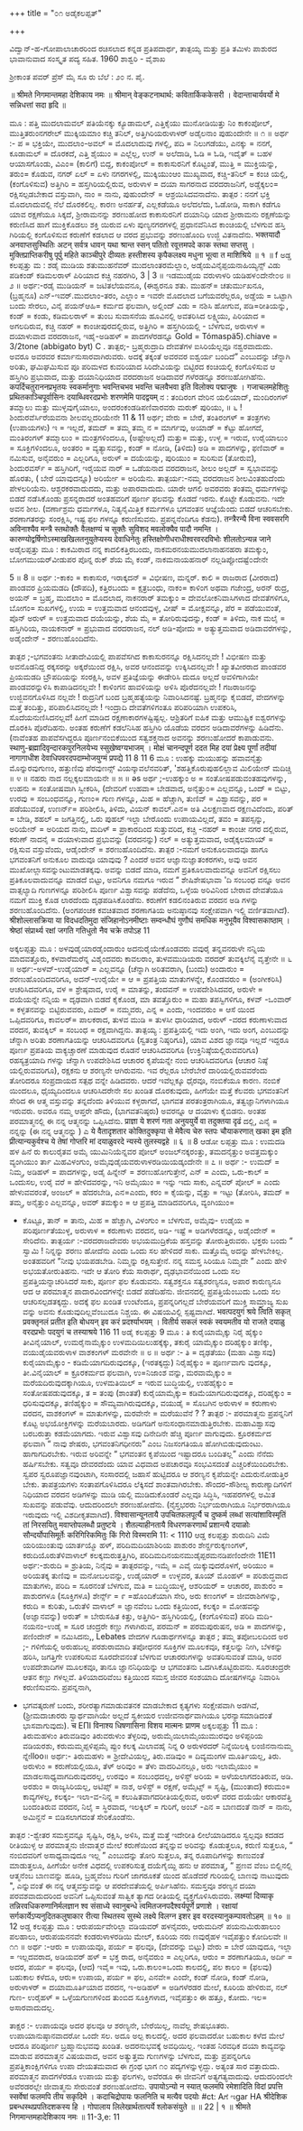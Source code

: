 +++
title = "೦೧ ಅಡೈಕಲಪ್ಪತ್"

+++

ವಿದ್ವಾನ್-ಹ-ಗೋಪಾಲಾಚಾರರಿಂದ ರಚಿಸಲಾದ 
ಕನ್ನಡ ಪ್ರತಿಪದಾರ್ಥ, ತಾತ್ಪಯ್ಯ ಮತ್ತು ಪ್ರತಿ ತಮಿಳು ಪಾಶುರದ ಭಾವಾನುವಾದ ಸಂಸ್ಕೃತ ಪದ್ಯ ಸಹಿತ. 
1960 
ಶಾಶ್ವರಿ - ವೈಶಾಖ 

ಶ್ರೀಕಾಂತ ಪವರ್ ಪ್ರೆಸ್ ಮೈ ಸೂ ರು 
ಬೆಲೆ : ೨೦ ನ. ಪೈ. 


॥ श्रीमते निगमान्तमहा देशिकाय नमः ॥ श्रीमान् वेङ्कटनाथार्थ: कवितार्किककेसरी । वेदान्ताचार्यवर्यो मे सन्निधत्तां सदा हृदि ॥ 

ಮೂ : ಪತ್ತಿ ಮುದಲಾಮವಲ್ ಪತಿಯೆನಕ್ಕು ಕ್ಯೂಡಾಮಲ್, 
ಎತ್ತಿಕೈಯು ಮುನೋಡಿಯಿತ್ತು ನಿಂ ಕಾಕಂಪೋಲ್, ಮುತ್ತಿತರುಂನಗರೇಲ್ ಮುಕ್ಕಿಯಮಾಂ ಕಚ್ಚಿ ತನಿಲ್, ಅತ್ತಿಗಿರಿಯರುಳಾಳರ್ ಅಡೈಲನಾಂ ಪುಹುಂದೇನೇ ॥ ೧ ॥ ಅರ್ಥ :- ಪ = ಭಕ್ತಿಯೇ, ಮುದಲಾಂ-ಅವಲ್ = ಮೊದಲಾದುವು ಗಳಲ್ಲಿ, ಪದಿ = ನಿಲುಗಡೆಯು, ಎನಕ್ಕು = ನನಗೆ, ಕೂಡಾಮಲ್ = ದೊರಕದೆ, ಎತ್ತಿ ಶೈಯುಂ = ಎಲ್ಲೆಲ್ಲ, ಉನ್ = ಅಲೆದಾಡಿ, ಓಡಿ = ಓಡಿ, ಇದೈತ್ = ಬಹಳ ಆಯಾಸಗೊಂಡು, ವಿಎಂ= (ಕಾಲಿಗೆ) ಬಿದ್ದ, ಕಾಕಂಪೋಲ್ = ಕಾಕಾಸುರನಿಗೆ ಕೊಟ್ಟಂತೆ, ಮುತ್ತಿ = ಮುಕ್ತಿಯನ್ನು, ತರುಂ= ಕೊಡುವ, ನಗರ್ ಏಲ್ = ಏಳು ನಗರಗಳಲ್ಲಿ, ಮುಕ್ಕಿಯುಂಆಂ ಮುಖ್ಯವಾದ, ಕಚ್ಚಿ-ತನಿಲ್ = ಕಂಚಿ ಯಲ್ಲಿ, (ಕಂಗೊಳಿಸುವ) ಅತ್ತಿಗಿರಿ = ಹಸ್ತಗಿರಿಯಲ್ಲಿರುವ, ಅರುಳಾಳ‌ = ದಯಾ ಸಾಗರನಾದ ವರದರಾಜನಿಗೆ, ಅಡ್ಡೆಕ್ಕಲಂ= ರಕ್ಷಿಸಲ್ಪಡಬೇಕಾದ ವಸ್ತುವಾಗಿ, ನಾಂ = ನಾನು, ಪುಹುಂದೇನ್ = ಆಶ್ರಯಿಸಿದವನಾದೆನು. 
ತಾತ್ಪರ : ನನಗೆ ಭಕ್ತಿ ಮೊದಲಾದುವಲ್ಲಿ ನೆಲೆ ದೊರಕಲಿಲ್ಲ. ಕಾರಣ ಅನರ್ಹತೆ, ಎಲ್ಲಕಡೆಯೂ ಅಲೆದಲೆದು, ಓಡೋಡಿ, ಸಾಕಾಗಿ ಕಡೆಗೂ ಯಾವ ರಕ್ಷಣೆಯೂ ಸಿಕ್ಕದೆ, ಶ್ರೀರಾಮನನ್ನು ಶರಣುಹೋದ ಕಾಕಾಸುರನಿಗೆ ದಯಾನಿಧಿ ಯಾದ ಶ್ರೀರಾಮನು ರಕ್ಷಣೆಯನ್ನು ಕರುಣಿಸಿದ ಹಾಗೆ ಮುಕ್ತಿಕೊಡಲು ಶಕ್ತಿ ಯಿರುವ ಏಳು ಪುಣ್ಯನಗರಗಳಲ್ಲಿ ಪ್ರಧಾನವೆನಿಸಿದ ಕಾಂಚಿಯಲ್ಲಿ ಬೆಳಗುವ ಹಸ್ತಿ ಗಿರಿಯಲ್ಲಿ ಕಂಗೊಳಿಸುವ ಕರುಣೆಗೆ ಕಡಲಾದ ಆ ವರದ ಪ್ರಭುವನ್ನು ಶರಣುಹೊಂದಿ ಉಜ್ಜಿ ವಿತನಾದೆನು. 
भक्तयादौ अनवाप्तसुस्थितिः अटन् सर्वत्र धावन् यथा श्रान्त स्सन् पतितो रवूत्तमपदे काक स्तथा सप्तसु । मुक्तिप्राप्तिकरीषु पूर्पु महिते काञ्चीपुरे दीव्यतः 
हस्तीशस्य कृपैकलक्ष्य मधुना भूत्वा त माशिश्रिये ॥ १ ॥ 
f 
ಅಡ್ಡ ಕಲಪ್ಪತ್ತು 
ಮ : ಶಡೈ ಮುಡಿಯ ಶತುಮುಹನೆವರ್ ಮುದಲಾಂತರಮೆಲ್ಲಾಂ, ಅಡೈಯವಿನೈಪ್ಪಯನಾಹಿಯ್ಯನ್ಸ್ ವಿಡು ಪಡಿಕಂಡ್ ಕಡಿಮಲರಾಳ್ ಪಿರಿಯಾದ ಕಚ್ಚಿ ನಹರಗಿರಿ, 
3 
| 3 ॥ ಇಡಮುಡೈಯ ವರುಳಾಳರಿ ಯಡಿಹಳ೦ದೇನೇ೦೮ ॥ ೨ ॥ 
ಅರ್ಥ:-ರಡೈ ಮುಡಿಯನ್ = ಜಟಿತಲೆಯವನೂ, (ಈಶ್ವರನೂ ಶತು. ಮುಹನ್= ಚತುರ್ಮುಖನೂ, (ಬ್ರಹ್ಮನೂ) ಎನ್-ಇವರ್.ಮುದಲಾಂ-ತರಂ, ಎಲ್ಲಾಂ = ಇವರೇ ಮೊದಲಾದ ಬಗೆಯವರೆಲ್ಲರೂ, ಅಡ್ಡೆಯ = ಒಟ್ಟಾಗಿ ಬಂದು ಸೇರಲು, ವಿನೈ ಪಯನ್ಆಹಿ= ಕರ್ಮದ ಫಲವಾಗಿ, ಅಲ್ಲಿಂದ್ ವಿಡು = ನಶಿಸಿ ಹೋಗುವ, ಪಡಿ=ರೀತಿಯನ್ನು, ಕಂಡ್ = ಕಂಡು, ಕಡಿಮಲರಾಳ್ = ತುಂಬ ಸುವಾಸನೆಯ ಹೂವಿನಲ್ಲಿ ಅವತರಿಸಿದ ಲಕ್ಷ್ಮಿಯು, ಪಿರಿಯಾದ = ಅಗಲದಿರುವ, ಕಚ್ಚಿ ನಹರ್ = ಕಾಂಚೀಪುರದಲ್ಲಿರುವ, ಅತ್ತಿಗಿರಿ = ಹಸ್ತಗಿರಿಯಲ್ಲಿ - ಬೆಳಗುವ, ಅರುಳಾಳ = ದಯಾಳುವಾದ ವರದರಾಜನ, ಇಹೈ-ಅಡಿಹಳ್ = ಪಾದಗಳೆರಡನ್ನೂ Gold = Tómaspä5).chiave = 3/2tone (abbigato byt) 
C 
. ತಾತ್ಪರ;- ಬ್ರಹ್ಮರುದ್ರಾದಿ ದೇವತೆಗಳ ಐಸಿರಿಯೆಲ್ಲವೂ ನಶ್ವರವಾದುದು. ಅವರೂ ಅವರವರ ಕರ್ಮಾನುಸಾರವಾಗಿರುವರು. ಅದಕ್ಕೆ ತಕ್ಕಂತೆ ಅವರವರ ಐಶ್ವರ್ಯ ಬಂದಿದೆ” ಎಂಬುದನ್ನು ಚೆನ್ನಾಗಿ ಅರಿತು, ಘಮಿಘಮಿಸುವ ಪೂ ಪರಿಮಳದ ಕುವರಿಯಾದ ಸಿರಿದೇವಿಯನ್ನು ಬಿಟ್ಟಿರದ ಕಂಚಿಯಲ್ಲಿ ಕಂಗೊಳಿಸುವ ಆ ಹಸ್ತಿಗಿರಿ ಪ್ರಭುವಾದ, ಮತ್ತು ದಯಾನಿಧಿಯಾದ ವರದರಾಜನ ಅಡಿದಾವರೆ ಗಳೆರಡನ್ನೂ ಶರಣುಹೋಗಿಹೆನು. 
कपर्दिचतुराननप्रभृतयः स्वकर्मानुगाः 
भवन्तिचभव 
भवन्ति चलवैभवा इति विलोक्य पद्माजुषः । 
गजाचलमहेशितुः प्रथितकाञ्चिपूर्वासिनः 
दयाब्धिवरदप्रभोः शरणमेमि पादद्वयम् 
ನ : ತಂದಿರಂಗ ವೇರಿನ‌ ಯಲಿಯಾದ್, 
ಮಂದಿರಂಗಳ್ ತಮ್ಮಾಲು ಮತ್ತು ಮುಳ್ಳವುಗೈಯಾಲು, ಅಂದರಂಕಂಡಡಿಪಣಿವಾರವರು ಮರುಕ್ ಪುರಿಯು, 
॥ ೬ ! ಶಿಂದುರವೆರ್ಸಿರೆಯವನಾ‌ ಶೀಲವಲ್ಲದರಿಯೇನೇ 
11 & 11 
ಅರ್ಥ; ವೇರು = ಬೇರೆ, ತಂತಿರಂಗಳ್ = ತಂತ್ರಗಳು (ಉಪಾಯಗಳು) ಇ = ಇಲ್ಲದೆ, ತಮದ್ = ತಮ್ಮ ತಮ್ಮ ನ = ಮಾರ್ಗವು, ಅಯಾಡ್ = ಕೆಟ್ಟು ಹೋಗದೆ, ಮಂತಿರಂಗಳ್ ತಮ್ಮಾಲುಂ = ಮಂತ್ರಗಳಿಂದಲೂ, (ಅಷ್ಟೇಅಲ್ಲದೆ) ಮತ್ತು= ಮತ್ತು, ಉಳ್ಳ = ಇರುವ, ಉರೈಯಾಲುಂ = ಸೂಕ್ತಿಗಳಿಂದಲೂ, ಅಂತರಂ = ವ್ಯತ್ಯಾಸವನ್ನು, ಕಂಡ್ = ನೋಡಿ, (ತಿಳಿದು) ಅಡಿ = ಪಾದಗಳನ್ನು, ಫಣಿವಾರ್ = ನಮಿಸುವ, ಅನೈವರುಂ = ಎಲ್ಲರಿಗೂ, ಅರುಳ್ = ದಯೆಯನ್ನು, ಪುರಿಯುಂ = ಸುರಿಸುವ (ತೋರುವ), ಶಿಂದುರವರ್ಸ್ = ಹಸ್ತಿಗಿರಿಗೆ, ಇರೈಯವ ನಾರ್ = ಒಡೆಯನಾದ ವರದರಾಜನ, ಶೀಲಂ ಅಲ್ಲದ್ = ಸ್ವಭಾವವನ್ನು ಹೊರತು, ( ಬೇರೆ ಯಾವುದನ್ನೂ) ಅರಿರ್ಯೇ = ಅರಿಯೆನು. 
ತಾತ್ಪರ್ಯ:-ನಮ್ಮ ವರದರಾಜನ ಶೀಲವಿಂತಹುದೆಂದು ಪೇಳಲರಿಯೆನು. ಆಶ್ಚರಕರವಾದುದದು, ಮತ್ತು ಅಪಾರವಾದುದು. ಯಾರೇ ಆಗಲಿ ಅವರವರು ತಂತಮ್ಮ ಧರ್ಮಗಳನ್ನು ಬಿಡದೆ ನಡೆಸಿಕೊಂಡು ಪ್ರಸನ್ನರಾದರೆ ಅಂತಹವರಿಗೆ ಪೂರ್ಣ ಫಲವನ್ನು ಕೊಡದೆ ಇರನು. ಕೊಟ್ಟೇ ಕೊಡುವನು. ಇದೇ ಅವನ ಶೀಲ. (ವರ್ಣಾಶ್ರಮ ಧರ್ಮಗಳೂ, ನಿತ್ಯನೈಮಿತ್ತಿಕ ಕರ್ಮಗಳೂ ಭಗವಂತನ ಆಜ್ಞೆಯೆಂದು ಬಿಡದೆ ಆಚರಿಸಬೇಕು. ಶರಣಾಗತರನ್ನು ಸಂರಕ್ಷಿಸಿ, ಇಷ್ಟ ಫಲ ಗಳನ್ನೂ ಕರುಣಿಸುವನು. ಪ್ರಪನ್ನನೆಂದಿಗೂ ಕೆಡನು). 
तन्त्रैरन्यै विना स्ववसरगि अविनाश्यैव मन्त्रै स्तथोक्तैः वैलक्षण्यं च सूक्तैः सुविशद मवलोक्यैव पादौ नमन्ति । कारुण्योद्वर्षिणोऽस्माखखिलतनुयुतेप्यस्य देवाधिनेतुः हस्तिक्षोणीधराधीश्वरवरदविभोः शीलतोऽन्यन्न जाने 
ಅಡೈಲಪ್ಪತ್ತು 
ಮೂ : ಕಾಕಮಿರಾದ ನನ್ನ‌ ಕಾದಲಿಕತ್ತಿರಬಂದು, 
ನಾಕಮರನಯಮುದಲಾನಾಹನಹರಾ‌ ತಮಕ್ಕುಂ, ಬೋಗಮುಯರ್‌ವೀಡುಪರ ಪೊನ್ನ ರುಕ್ ಶೆಯ ಮೈ ಕಂಡ್, ನಾಕಮನಾಯಹನಾರ್ ನಲ್ಲಡಿಪ್ಪೋದಷ್ಟೆ೦ದೇನೇ 

5 
॥ 8 ॥ 
ಅರ್ಥ :-ಕಾಕಂ = ಕಾಕಾಸುರ, ಇರಾಕ್ಕದನ್ = ವಿಭೀಷಣ, ಮನ್ನರ್. ಕಾಲಿ = ರಾಜರಾದ (ವೀರರಾದ) ಪಾಂಡವರ ಪ್ರಿಯಮಡದಿ (ದೌಪದಿ), ಕತ್ತಿರಬಂದು = ಕ್ಷತ್ರಬಂಧು, ನಾಕಂ= ಕಾಳಿಂಗ ಅಥವಾ ಗಜೇಂದ್ರ, ಅರನ್ ರುದ್ರ, ಅಯನ್ = ಬ್ರಹ್ಮ, ಮುದಲಾಂ = ಮೊದಲಾದ, ನಾಕನರಾರ್ ತಮಕ್ಕುಂ = ದೇವಲೋಕನಿವಾಸಿಗಳಾದ ದೇವತೆಗಳಿಗೂ, ಬೋಗಂ= ಸುಖಗಳಲ್ಲಿ, ಉಯ‌ = ಉತ್ತಮವಾದ ಆನಂದವುಳ್ಳ, ವೀಷ್ = ಮೋಕ್ಷವನ್ನೂ, ಪೆರ = ಪಡೆಯುವಂತೆ, ಪೊನ್ ಅರುಳ್ = ಉತ್ತಮವಾದ ದಯೆಯನ್ನು, ಶೆಯ ಮೈ = ತೋರಿರುವುದನ್ನು, ಕಂಡ್ = ತಿಳಿದು, ನಾಕ ಮಲೈ = ಹಸ್ತಿಗಿರಿಯ, ನಾಯಕನಾರ್ = ಪ್ರಭುವಾದ ವರದರಾಜನ, ನಲ್ ಅಡಿ-ಪೋದು = ಅತ್ಯುತ್ತಮವಾದ ಅಡಿದಾವರೆಗಳನ್ನು, ಅಡೈಂದೇನ್ - ಶರಣುಹೊಂದಿದೆನು. 

ತಾತ್ಪರ ;-ಭಗವಂತನು ಸೀತಾದೇವಿಯಲ್ಲಿ ಪಾಪವೆಸಗಿದ ಕಾಕಾಸುರನನ್ನೂ ರಕ್ಷಿಸಿದನಲ್ಲವೇ ! ವಿಭೀಷಣ ಮತ್ತು ಅವನೊಡನಿದ್ದ ರಕ್ಕಸರನ್ನು ಅಕ್ಕರೆಯಿಂದ ರಕ್ಷಿಸಿ, ಅವರ ಆನಂದವನ್ನು ಉಕ್ಕಿಸಿದನಲ್ಲವೇ ! ಖ್ಯಾತವೀರರಾದ ಪಾಂಡವರ ಪ್ರಿಯಮಡದಿ ಬ್ರೌಪದಿಯನ್ನು ಸಂರಕ್ಷಿಸಿ, ಅವಳ ಪ್ರತಿಜ್ಞೆಯನ್ನು ಈಡೇರಿಸಿ ದುದೂ ಅಲ್ಲದೆ ಅವಳಿಗಾಗಿಯೇ ಪಾಂಡವರನ್ನುಳಿಸಿ ಕಾಪಾಡಿದನಲ್ಲವೇ ! ಕಾಳಿಂಗನ ಹಾವಳಿಯನ್ನು ಅಳಿಸಿ ಪೊರೆದನಲ್ಲವೇ ! ಗಜರಾಜನನ್ನು ಉಜ್ಜಿವನಗೊಳಿಸಿದ ನಲ್ಲವೇ ! ರುದ್ರನಿಗೆ ಬಂದ ಬ್ರಹ್ಮಹತ್ಯೆಯನ್ನು ನಿವಾರಿಸಿದನಷ್ಟೆ. ಬ್ರಹ್ಮನನ್ನು ಕೈಬಿಡದೆ, ವೇದಗಳನ್ನು ಮತ್ತೆ ತಂದಿತ್ತು, ಪರಿಪಾಲಿಸಿದನಲ್ಲವೇ ! ಇಂದ್ರಾದಿ ದೇವತೆಗಳಿಗಂತೂ ಪರಿಪರಿಯಾಗಿ ಉಪಕರಿಸಿ, ಸೊದೆಯನುಣಿಸಿದನಲ್ಲವೆ! ಹೀಗೆ ಮಾಡಿದ ರಕ್ಷಣಾಕಾರಗಳಷ್ಟಿಷ್ಟಲ್ಲ. ಆಶ್ರಿತರಿಗೆ ಐಹಿಕ ಮತ್ತು ಆಮುಷ್ಟಿಕ ಐಶ್ವರಗಳನ್ನು ದೊರಕಿಸಿ ಪೊರೆದಿಹನು. ಅಂತಹ ಕರುಣೆಗೆ ಕಡಲೆನಿಸಿಹ ಹಸ್ತಿಗಿರಿ ಯೊಡೆಯ ವರದನ ಅಡಿದಾವರೆಗಳನ್ನು ಹಿಡಿದೆನು. (ನಾವೆಂತಹ ಪಾಪವೆಸಗಿದ್ದರೂ ಪೂರ್ಣನಂಬಿಕೆಯಿಂದ ಸತ್ವಶಕ್ತನಾದ ಅವನನ್ನು ಶರಣುಹೋದರೆ ಕಾಪಾಡುವನು. 
स्थाणु-ब्रह्मादिवृन्दारकपुरनिलयेभ्य स्सुखेष्वग्यभाजम् । मोक्षं चानन्दपूर्ण ददत मिह दयां प्रेक्ष्य पूर्णां तदीयां नागागाधीश देवाधिपवरदपदाम्भोजयुग्मं प्रपद्ये 
11 8 11 
6 
ಮೂ : ಉಹಕ್ಕು ಮಯುಹನ್ನು ಹವಾವನೈತ್ತು ಮೊನ್ನುರವುಗುಣಂ, 
ಹತ್ತುಣಿವು ಪೆರವುಣನ್ಸ್ ವಿಯನ್ಕಾವಲೆನವರಿತ್, 'ಶಹತ್ತಿಕೊರುಪುಹಲಿಲ್ಲಾವ ಮಿಲಿಯೇನ್ ಮದಿಚ್ಚಿ ॥ ೪ ॥ ನಹರು ನಾದ ನಲ್ಲಕ್ಕಲಮಾಯ‌ನೇ ॥ ೫ ॥ 
ǝs 
ಅರ್ಥ ;-ಉಹಕ್ಕುಂ ಅ = ಸಂತೋಷಪಡುವಂತಹವುಗಳನ್ನು, ಉಹನು = ಸಂತೋಷವಾಗಿ ಸ್ವೀಕರಿಸಿ, (ದೇವರಿಗೆ ಉಹವಾ= ಬೇಡವಾದ, ಅನೈತ್ತು೦= ಎಲ್ಲವನ್ನೂ, ಒಂದ್ = ಬಿಟ್ಟು, ಉರವು = ಸಂಬಂಧವನ್ನೂ, ಗುಣಂ= ಗುಣ ಗಳನ್ನೂ, ಮಿಹ = ಹೆಚ್ಚಾಗಿ, ತುಣಿವ್ = ವಿಶ್ವಾಸವನ್ನು, ಪರ = ಪಡೆಯುವಂತೆ, ಉಣರ್ನ್= ಪರಿಶೀಲಿಸಿ, ತಿಳಿದು, ವಿಯನ್ ಕಾವಲ್.ಎನ= ಅತಿ ವಿಲಕ್ಷಣವಾದ ರಕ್ಷಣವಿದೆಂದು, ಪರಿತ್ = ಬೇಡಿ, ಶಹಲ್ = ಜಗತ್ತಿನಲ್ಲಿ, ಒರು ಪುಹಲ್ ಇಲ್ಲಾ 
ಬೇರೊಂದು ಉಪಾಯವಿಲ್ಲದೆ, ತವಂ = ತಪಸ್ಸನ್ನು, ಅರಿಯೇನ್ = ಅರಿಯದ ನಾನು, ಮದಿಳ್ = ಪ್ರಾಕಾರದಿಂದ ಸುತ್ತುವರಿದ, ಕಚ್ಚಿ -ನಹರ್ = ಕಾಂಚೀ ನಗರ ದಲ್ಲಿರುವ, ಕರುಣ್ ನಾದನೈ = ದಯಾಳುವಾದ ಪ್ರಭುವನ್ನು (ವರದನನ್ನು) ನಲ್ = ಅತ್ಯುತ್ತಮವಾದ, ಅಡೈಕ್ಕಲಮಾಯ್ = ರಕ್ಷಿಸುವ ವಸ್ತುವೆಂದು, ಆಡೈಂದೇನ್ = ಶರಣುಹೊಂದಿದೆನು. 
ತಾತ್ಪರ :-ನಮಗೆ ಅನುಕೂಲವಾದವೂ ಹಾಗೂ ಭಗವಂತನಿಗೆ ಅನುಕೂಲ ವಾದುವೂ ಯಾವುವು ? ಎಂದರೆ ಅವನ ಆಜ್ಞಾನುಜ್ಞಾತಂಕರಗಳು, ಅವು ಅವನ ಮುಖೋಲ್ಲಾಸವನ್ನುಂಟುಮಾಡತಕ್ಕವು. ಅವನ್ನು ಬಿಡದೆ ಮಾಡಿ, ನಮಗೆ ಪ್ರತಿಕೂಲವಾದುವನ್ನೂ ಅವನಿಗೆ ರಕ್ಷಿಸಲು ಪ್ರತಿಕೂಲವಾದುವನ್ನೂ ಮಾಡದೆ ಬಿಟ್ಟು, ಅವನಿಗೂ ನಮಗೂ ಇರುವ “ ಶೇಷಿಶೇಷಭಾವಾ 'ದಿ ಸಂಬಂಧ ವನ್ನೂ ಅವನ ವಾತ್ಸಲ್ಯಾದಿ ಗುಣಗಳನ್ನೂ ಪರಿಶೀಲಿಸಿ ಪೂರ್ಣ ವಿಶ್ವಾಸವನ್ನು ಪಡೆದೆನು, ಒಳ್ಳೆಯ ಅರಿವಿನಿಂದ ಬೇರಾವ ದೇವತೆಯೂ ನಮಗೆ ಮುಕ್ತಿ ಕೊಡ ಲಾರದೆಂದು ದೃಢಪಡಿಸಿಕೊಂಡೆನು. ಕರುಣೆಗೆ ಕಡಲಿನಂತಿರುವ ವರದನ ಅಡಿ ಗಳನ್ನು ಶರಣುಹೊಂದಿದೆನು. (ಅಂಗಪಂಚಕ ಕವಚಿತವಾದ ಶರಣಾಗತಿಯ ಅನುಷ್ಠಾನವು ಸಂಕ್ಷೇಪವಾಗಿ ಇಲ್ಲಿ ವರ್ಣಿತವಾಗಿದೆ). 
श्रीशोल्लासक्रिया या विदधदतिमुदा संजिहानोऽनमीष्टाः सम्वन्धौघं गुणौघं समधिक मनुभूयैव विश्वासकाष्ठाम् । श्रेष्ठां संप्रार्थ्य रक्षां जगति गतिधुतो नैव चक्रे तपोऽह 
11 

ಅಕ್ಕಲಪ್ಪತ್ತು 
ಮೂ : ಅಳವುಡೈಯಾರಡೈಂದಾರುಂ ಅದನುರೈಯೇಕೊಂಡವರು 
ವವುರೈ ತನ್ನವನರುಳೇ ನನ್ನಿಯ ಮಾದವತ್ತೊರು, ಕಳವಾರೆಮರೆನ್ನ ವಿಶೈಂದವರು ಕಾವಲರಾಂ, ತುಳವಮುಡಿಯರು ವರದರ್ ತುವಕ್ಕಿಲೆನೈ ವೃತ್ತೇನೇ ॥ ೬ ॥ ಅರ್ಥ:-ಅಳವ್-ಉಡೈಯಾರ್ = ಎಲ್ಲವನ್ನೂ (ಚೆನ್ನಾಗಿ ಅರಿತವರಾಗಿ, (ಬಂದು) ಅಂದಾರುಂ = ಶರಣುಹೊಂದಿದವರಿಗೂ, ಅದನ್-ಉರೈಯೇ = ಆ 
= ಪ್ರಪತ್ತಿಯ ಮಾತುಗಳನ್ನೇ, ಕೊಂಡವರುಂ = (ಅಂಗೀಕರಿಸಿ) ಆಚರಿಸಿದವರಿಗೂ, ವಳ = ಶ್ರೇಷ್ಠವಾದ, ಉರೈ = ಮಾತನ್ನು, ತಂದವನ್ = ಉಪದೇಶಿಸಿದವರ, ಅರುಳೇ = ದಯೆಯನ್ನೇ ನನ್ನಿಯ = ದೃಢವಾಗಿ ಬಿಡದೆ ಕೈಕೊಂಡ, ಮಾ ತವತ್ತೊರುಂ = ಮಹಾ ತಪಸ್ವಿಗಳಿಗೂ, ಕಳವ್ -ಒಂವಾರ್ = ಕಳ್ಳತನವನ್ನು ಬಿಟ್ಟಿರುವವರು, ಎಮರ್ = ನಮ್ಮವರು, ಎನ್ನ = ಎಂದು, ಇಂದವರುಂ = ಆಸೆ ಯಿಂದ ಒಪ್ಪಿದವರಿಗೂ, ಕಾವಲರ್= ಪಾಲಕರಾದ, ತುಳವ ಮುಡಿ = ತುಳಸೀ ಧಾರಿಯಾದ, ಅರುಳ್ -ವರದ‌ ಕರುಣಾಳುವಾದ ವರದನ, ತುವಕ್ಕಿಲ್ = ಸಂಬಂಧ = ರಕ್ಷವಾಗಿದ್ದನು. ತಾತ್ಪಯ್ಯ : ಪ್ರಪತ್ತಿಯಲ್ಲಿ ಇದು ಅಂಗಿ, ಇದು ಅಂಗ, ಎಂಬುದನ್ನು ಚೆನ್ನಾಗಿ ಅರಿತು ಶರಣಾಗತಿಯನ್ನು ಆಚರಿಸಿದವರಿಗೂ (ಸ್ವತಂತ್ರ ನಿಷ್ಠರಿಗೂ), ಯಾವ ವಿಶದ ಜ್ಞಾನವೂ ಇಲ್ಲದೆ ಇದ್ದರೂ ಪೂರ್ಣ ಪ್ರಪತಿಯ ವಾಕ್ಯಚ್ಚಾರಣೆ ಮಾಡುವುದ ರೊಡನೆ ಆಚರಿಸಿದವರಿಗೂ (ಉಕ್ತಿನಿಷ್ಠೆಯಲ್ಲಿರುವವರಿಗೂ) ರಹಸ್ಯತ್ರಯಾದಿ ಗಳನ್ನು ಚೆನ್ನಾಗಿ ಉಪದೇಶಿಸಿದ ಆಚಾರರ ಕೃಪೆಯನ್ನೇ ನಂಬಿ ಆಚರಿಸಿದವರಿಗೂ (ಆಚಾರ ನಿಷ್ಠೆ ಯಲ್ಲಿರುವವರಿಗೂ), ರಕ್ಷಕನು ಆ ಶರಣ್ಯನೇ ಆಗಿರುವನು. ಇವ ರೆಲ್ಲರೂ ಬೇರೆಬೇರೆ ದಾರಿಯಲ್ಲಿರುವವರೆಂದು ತೋರಿದರೂ ಸಂಪ್ರದಾಯದ ಸತ್ಪಥ ವನ್ನೇ ಹಿಡಿದವರು. ಆದರೆ ಇವೆಲ್ಲಕ್ಕೂ ಧೈರವೂ, ನಂಬಿಕೆಯೂ ಕಾರಣ. ನಂಬಿಕೆ ಯಿಂದಲೂ, ಧೈಯ್ಯದಿಂದಲೂ ಆಚರಿಸಿದರೇನೇ ಸಲ ಖಂಡಿತ ದೊರಕುವುದು, ಹೀಗೆಯೇ ಮತ್ತೆ ಕೆಲವರು ಭಗವಂತನಿಗೆ ಸೇರಿದ ಈ ಆತ್ಮ ವಸ್ತುವನ್ನು ತನ್ನದೆಂದು ತಿಳಿಯುವ ಕಳ್ಳರಾಗದೆ, ಭಾಗವತ ಪರತಂತ್ರರಾಗಿಯೂ, ತತ್ವಜ್ಞಾನಿಗಳಾಗಿಯೂ ಇರುವರು. ಅವರೂ ನಮ್ಮ ಆಪ್ತರೇ ಹೌದು, (ಭಾಗವತನಿಷ್ಠರು) ಅವರನ್ನೂ ಆ ದಯಾಳು ಕೈಬಿಡನು. ಅಂತಹ ಪರಮಾತ್ಮನಲ್ಲಿ ಈ ನನ್ನ ಆತ್ಮನನ್ನು ಒಪ್ಪಿಸಿದೆನು. 
प्राज्ञा ये शरणं गता अनुययुर्ये वा तदुक्तया दृढं 
ದಲ್ಲಿ, ಎನೈ = ನನ್ನನ್ನು (ಈ ನನ್ನ ಆತ್ಮನನ್ನು ) ಎ 
ये वैतादृशतार कोक्तिदुक्कृपा से 
मेवैत्य चेरु स्तपः 
चौयाकरणात् खका इम इति प्रीत्यान्यकुर्वश्च ये तेषां गोप्तरि मां दयाळुवरदे न्यस्ये तुलस्यद्वहे ॥ ६ ॥ 
8 
ಆಡೋ ಲಪ್ಪತ್ತು 
ಮೂ : ಉಮದಡಿ ಹಳ ಹಿನೆ ರು ಕಾಲುರೈತವ 
ಅಮೈ ಯುಮಿನಿಯೆನ್ನವರ ಪೋಲ್ ಅಂಜಲ್‌ನಕ್ಕರಂತ್ತು, ತಮದನೈತ್ತುಂ ಅವತ್ತಮಕ್ಕುಂ ವ್ಯಂಗಿಯುಂ ರ್ತಾ ಮಿಹವಿಳಂಗುಂ, ಅಮೈವುಡೈಯವರುಳಾಳರಡಿಯಿಯಡ್ಕಂದೇನೇ ॥ ೭ ॥ 
ಅರ್ಥ :- ಉಮದ್ = ನಿಮ್ಮ, ಅಡಿಹಳ್ = ಪಾದಗಳನ್ನು, ಅಡೈ ಹಿನ್ನೇನ್ = ಶರಣುಹೋಗುತ್ತೇನೆ, ಎನ್ = ಎಂದು, ಒರು-ಕಾಲ್ = ಒಂದುಸಲ, ಉರೈ ವರೆ = ಹೇಳಿದವರನ್ನು, ಇನಿ ಅಮೈಯುಂ = ಇನ್ನು ಇದು ಸಾಕು, ಎನ್ನವರ್ ಪೋಲ್ = ಎಂದು ಹೇಳುವವರಂತೆ, ಅಂಜಲ್ = ಹೆದರಬೇಡಿ, ಎನ=ಎಂದು, ಕರಂ = ಕೈಯನ್ನು, ವೈತ್ತು = ಇಟ್ಟು (ತೋರಿಸಿ, ತಮದ್ = ತಮ್ಮ, ಅನೈತ್ತುಂ ಎಲ್ಲವನ್ನೂ, ಅವರ್ ತಮಕ್ಕುಂ = ಆ ಪ್ರಪತ್ತಿ ಮಾಡಿದವರಿಗೂ, ವ್ಯಂಗಿಯುಂ= 
- ಕೊಟ್ಟೂ, ತಾನ್ = ತಾನು, ಮಿಹ = ಹೆಚ್ಚಾಗಿ, ವಿಳಂಗುಂ = ಬೆಳಗುವ, ಅಮೈವು- ಉಡೈಯ = ಪರಿಪೂರ್ಣತೆಯುಳ್ಳ, ಅರುಳಾಳ = ಕರುಣಾಳು ವರದನ, ಅಡಿ- ಇಷ್ಟೆ = ಅಡಿಗಳೆರಡನ್ನೂ, ಅಡೈಂದೇನ್ = ಸೇರಿದೆನು. 
ತಾತ್ಪರ್ಯ :-ವರದರಾಜದೇವರು ಅಭಯಮುದ್ರಿಕೆಯ ಹಸ್ತವನ್ನು ತೋರುತ್ತಿರುವರು. ಭಕ್ತರು ಬಂದು “ ಸ್ವಾಮಿ ! ನಿನ್ನನ್ನು ಶರಣು ಹೋದೆನು ಎಂದು ಒಂದು ಸಲ ಹೇಳಿದರೆ ಸಾಕು. ಮತ್ತೊಮ್ಮೆ ಅದನ್ನು ಹೇಳಬೇಕಿಲ್ಲ. ಅಂತಹವರಿಗೆ “ನೀವು ಭಯಪಡಬೇಡಿ. ನಿಮ್ಮನ್ನು ರಕ್ಷಿಸುತ್ತೇನೆ. ನನ್ನ ಸಮಸ್ತ ಸಿರಿಯೂ ನಿಮ್ಮದೇ ” ಎಂದು ಹೇಳಿ ಅಭಯತೋರುತಿಹನು. ಇದೇ ಆ ತೋರಿ ಕೆಯ ಸಾರಾರ್ಥ, ದೃಢಭಾವನೆಯಿಂದ ಒಂದು ಸಲ ಪ್ರಪತ್ತಿಯನ್ನಾಚರಿಸಿದರೆ ಸಾಕು, ಪೂರ್ಣ ಫಲ ಕೊಡುವನು. ಸತ್ವಶಕ್ತನೂ ಸತ್ವಶರಣ್ಯನೂ, ಅಪಾರ ಕಾರುಣ್ಯನೂ ಆದ ಆ ಪರಮಾತ್ಮನ ಪಾದಾರವಿಂದಗಳನ್ನೇ ಬಿಡದೆ ಪಡೆದಿಹೆನು. ಜೀವನದಲ್ಲಿ ಪ್ರಪತ್ತಿಯೆಂಬುದು ಒಂದು ಸಲ ಆಚರಿಸಲ್ಪಡತಕ್ಕದ್ದು. ಅದಕ್ಕೆ ಫಲ ಖಂಡಿತ ಉಂಟೆಂದೂ, ಪ್ರಪನ್ನರಿಗಲ್ಲದೆ ಬೇರೆಯವರಿಗೆ ಮುಕ್ತಿ ಸಾಮ್ರಾಜ್ಯ ಸುಖ ವನ್ನು ಅವನು ಕೊಡುವುದಿಲ್ಲವೆಂಬುದೂ ನಿಶ್ಚಯ. ಈ ವಿಷಯವಿಲ್ಲಿ ಸ್ಪಷ್ಟವಾಗಿದೆ. 
भवत्पदयुगं श्रये त्विति सकृत् प्रवक्तृनलं 
प्रतीत इति बोधयन् इव करं प्रदर्श्याभयम् । वितीर्य सकलं स्वकं स्वयमतीव यो राजते दयाळु वरदप्रभोः पदयुगं च तस्याश्रये 
116 11 
ಅಡೈ ಕಲಪ್ಪತ್ತು 
9 
ಮೂ : ತಿ ಕುರೈಯಾಮೈಕ್ಕು ನಿರೈ ಹೈಕ್ಕುಂ ತೀವಿನೈಯಾಲ್, ಉಮರೈನಾಮೈಕ್ಕುಂ ಉಳಮದಿಯಿಲುಹಕ್ಕೆಕ್ಕು, ತಕುರೈ ಯಾಮೈಕ್ಕುಂ ದರಿಹೈಕ್ಕುಂ ತಣಿಕ್ಕು, ವಯುಡೈಯವರುಳಾಳ‌ ವಾಶಕಂಗಳ್ ಮರವೇನೇ ॥ ೮ ॥ ಅರ್ಥ :- ತಿ = ದೃಢತೆಯು (ಮಹಾ ವಿಶ್ವಾಸವು) ಕುರೈಯಾಮೈಕ್ಕುಂ - ಕಡಿಮೆಯಾಗದಿರುವುದಕ್ಕೂ, (ಇರತಕ್ಕದ್ದು) ನಿರೈಹೈಕ್ಕುಂ = ಪೂರ್ಣವಾಗು ವುದಕ್ಕೂ, ತೀ.ವಿನೈಯಾಲ್ = ಕ್ರೂರಕರ್ಮದ ಫಲವಾಗಿ, ಉ=ನಿಜಾಂಶ ವನ್ನು, ಮರವಾಮೈಕ್ಕುಂ = ಮರೆಯದಿರುವುದಕ್ಕಾಗಿಯೂ, ಉಳಮತಿಯಿಲ್ = ಇರುವ ಬುದ್ಧಿಯಲ್ಲಿ, ಉಹಹೈಕ್ಕುಂ = ಸಂತೋಷಪಡುವುದಕ್ಕೂ, ತ = ತಂಪು (ಶಾಂತತೆ) ಕುರೈಯಾಮೈಕ್ಕು= ಕಡಿಮೆಯಾಗದಿರುವುದಕ್ಕೂ, ದರಿಹೈಕ್ಕುಂ = ಧರಿಸುವುದಕ್ಕೂ, ತಣಿಹೈಕ್ಕುಂ = ಸೌಮ್ಯವಾಗಿರುವುದಕ್ಕೂ, ವಯುಡೈ = ಸೊಬಗಿನ ಅರುಳಾಳ‌ = ಕರುಣಾಳು ವರದನ, ವಾಶಕಂಗಳ್ = ಮಾತುಗಳನ್ನು, ಮರವೇನೇ = ಮರೆಯುವೆನೆ ? 
? 
ತಾತ್ಪರ :- ಪರಮಾತ್ಮನು ಪ್ರಪನ್ನನಿಗೆ ಕೊಟ್ಟ ಅಭಯೋಕ್ತಿಗಳನ್ನು ಮರೆಯಬಾರದು. ಅಡಿಗಡಿಗೆ ಅನುಸಂಧಾನಮಾಡುತ್ತಿರಬೇಕು. ಮಹಾವಿಶ್ವಾಸವು ಬರಬರುತ್ತಾ ಕಡಮೆಯಾಗದು. ಇರುವ ವಿಶ್ವಾಸವು ದಿನೇದಿನೇ ಹೆಚ್ಚಿ ಪೂರ್ಣ ವಾಗುವುದು. ಕ್ರೂರಕರ್ಮದ ಫಲವಾಗಿ “ ನಾವು ಶೇಷರು, ಭಗವಂತನಿಗಧೀನರು” ಎಂಬ ನಿಜಸಂಗತಿಯೂ ಹೋಗಿಬಿಡುವುದುಂಟು. ಹಾಗಾಗದಿರಬೇಕು. ಇರುವ ಅರಿವನ್ನೇ “ ಭಗವಂತನ ಕೃಪೆಯಿಂದ ಇಷ್ಟಾದರೂ ಬಂದಿತಲ್ಲ” ಎಂದು ನೆನೆದು ಹರ್ಷಿಸಬೇಕು. ಸತ್ವವೂ ದೇವರದೆಂದು ಯಾವ ವಿಧವಾದ ಅಪಚಾರವೂ ಸಂಭವಿಸದಂತೆ ಎಚ್ಚರಿಕೆಯಿಂದಿರಬೇಕು. ಸ್ವಪರ ಸ್ವರೂಪಜ್ಞಾನವುಂಟಾಗಿ, ಸಂಸಾರದಲ್ಲಿ ಜಹಾಸೆ ಹುಟ್ಟಿದರೂ ಆ ಶರಣ್ಯನ ಕೃಪೆಯನ್ನೇ ಎದುರುನೋಡುತ್ತಿರ ಬೇಕು. ತಾಪತ್ರಯಗಳು ಸಂತಾಪಗೊಳಿಸಿದರೂ ಲೆಕ್ಕಿಸದೆ ಶಾಂತವಾಗಿರಬೇಕು. ಸೌಂದರ-ಸೌಶೀಲ್ಯ ಕಾರುಣ್ಯಾದಿಗಳಿಗೆ ನಿಧಿಯಾದ ವರದನ ಅಡಿಗಳನ್ನು ಮುಡಿ ಯಲ್ಲಿ ಮುಡಿದುಕೊಂಡರೆ ಎಲ್ಲವೂ ಸಿದ್ಧಿಸಿ, ಇಹಪರಗಳಲ್ಲಿ ಅಮಿತ ಸುಖವನ್ನು ಪಡುವೆವು. ಆದುದರಿಂದಲೇ ಶರಣುಹೋದೆನು. (ನೈಸ್ತಭರರು ನಿರ್ಭಯರಾಗಿಯೂ ನಿರ್ಭರರಾಗಿಯೂ ಇರುವುದು ಇಲ್ಲಿ ವಿಶದೀಕೃತವಾಗಿದೆ). 
विश्वासान्यूनतायै उपचितफलपूर्त्यै च दुष्कर्म लब्धां सत्यांशाविस्मृतिं तां निरसयितु मवाप्तोपलब्धौ प्रतुष्टये । शैतल्याहीनतायै विधरणकरणार्थं प्रशान्त्यै दयाळोः सौन्दर्योपासिमूर्तेः करिगिरिकमितुः किं गिरो विस्मरामि 
11: < 1110 
ಆಡ್ಡ ಕಲಪ್ಪತ್ತು 
ಶುರುದಿನಿ ವಿಮೆ ಯರಿಯುಂತುವು ಯಾರ್ತಯ್ಮೊ ಹಳ್, 
ಪರಿದಿಮದಿಯಾಶಿರಿಯ‌ ಪಾಶುರಂ ಶೇರ್ನ್ದರುಕ್ಕಣಂಗಳ್, ಕರುದಿಯೊರುತೆಳಿವಾಳಾಲ್ ಕಲಕ್ಕಮರುತ್ತತ್ತಿಗಿರಿ, 
ಪರಿದಿಮದಿನಯನಮುಡೈಪ್ಪರಮನಡಿಪಣಿಂದೇನೇ 
11E11 
ಅರ್ಥ:-ಶುರುದಿ = ಶ್ರುತಿಯ, ನಿನೈವು = ತಾತ್ಪರವನ್ನು, ಇಮೈ = ಎವೈ ಯಿಕ್ಕುವುದರೊಳಗೆ, ಅರಿಯುಂ = ಅರಿಯತಕ್ಕ ತುಣಿವು = ಮನೋಬಲವನ್ನು, ಉಡೈಯಾರ್ = ಉಳ್ಳವರ, ತೂಯ್ ಮೊಂಹಳ್ = ಪರಿಶುದ್ಧವಾದ ಮಾತುಗಳು, ಪರಿದಿ = ಸೂರನಂತೆ ಬೆಳಗುವ, ಮತಿ = ಬುದ್ಧಿಯುಳ್ಳ, ಆಶರಿಯರ್ = ಆಚಾರರ, ಪಾಶುರಂ = ಪಾಶುರಗಳೂ (ಸೂಕ್ತಿಗಳೂ) ಶೇರ್ನ್ಸ್ = 
೯ =ಹೊಂದಿಕೆಯಾಗಿ ಸೇರಿ, 
ಅರು ಕಣಂಗಳ್ = ಜೀವರಾಶಿಗಳನ್ನು, ಕರುದಿ = ಕುರಿತು, ಒರುತೆಳಿ ವಾಳಾಲ್ = ಜ್ಞಾನವೆಂಬ ಒಂದು ಕತ್ತಿಯಿಂದ, ಕಲಕ್ಕಂ = ಮೋಹವನ್ನು (ಅಜ್ಞಾನವನ್ನು) ಅರುತ್ = ಬೇರುಸಹಿತ ಕಿತ್ತು, ಅತ್ತಿಗಿರಿ- ಹಸ್ತಿಗಿರಿಯಲ್ಲಿ, (ಕಂಗೊಳಿಸುವ) ಪರಿದಿ ಮದಿ-ನಯನಂ-ಉಡೈ = ಸೂರ ಚಂದ್ರರೇ ಕಣ್ಣು ಗಳಾಗಿರುವ, ಪರಮನ್ = ಪರಮಪುರುಷನ, ಅಡಿ = ಪಾದಗಳನ್ನು, ಪಣಿಂದೇನ್ = ನಮಿಸಿದನು,, Lebates 
ವೇದಗಳ ಗೂಡಾರ್ಥಗಳನ್ನೂ 
ತಾತ್ಪರ ; ತಮ್ಮ ತಪೋಬಲದಿಂದ ಅರ 
;- ಗಳಿಗೆಯಲ್ಲಿ ಅರುಹಬಲ್ಲ ಪರಶುರಾಮಾದಿ ತಪೋಧನರ ಸೂಕ್ತಿಗಳ ಮೂಲಕವೂ, ಕತ್ತಲನ್ನು ನೀಗಿ, ಬೆಳಕನ್ನು ಹರಿಸಿ, ಜಗತ್ತಿಗೇ ಉಪಕರಿಸುವ ಸೂರದೇವನಂತೆ ಬೆಳಗುವ ಆಚಾರರುಗಳನ್ನು ಅವತರಿಸುವಂತೆ ಮಾಡಿ, ಅವರ ಉಪದೇಶಾದಿಗಳ ಮೂಲಕವೂ, ತಾನೂ ಜ್ಞಾನನಿಧಿಯನ್ನು ಆ ಭಗವಂತನು ಒದಗಿಸಿಕೊಟ್ಟಿರುವನು. ಸೂರಚಂದ್ರರೇ ಆತನ ಕಣ್ಣು ಗಳಲ್ಲವೆ. ತಿಳಿಯಾದರಿವೆಂಬ ಕತ್ತಿಯಿಂದ ಸಮಸ್ತ ಜೀವರ ಸಂಶಯಾದಿ ದೋಷಗಳನ್ನೂ ನಿವಾರಿಸಿ ಕರುಣಿಸುವನು. ಪ್ರಪನ್ನನಾಗಿ, 
* ಭಗವತ್ಕರುಣೆ ಬಂದು, ಶರೀರತ್ಯಾಗಮಾಡುವತನಕ ಮಾಡಬೇಕಾದ ಕೃತ್ಯಗಳು ಸಂಕ್ಷೇಪವಾಗಿ ಅಡಗಿವೆ, (ಶ್ರೀಮದಾಚಾರರು ಸ್ವಾರ್ಥವಾಗಿಯೇ ಅಲ್ಲದೆ ಸ್ವಕೀಯರ ಉಜೀವನಾರ್ಥವಾಗಿಯೂ ಭರನ್ಯಾಸಮಾಡಿದಂತೆ ಭಾಸವಾಗುವುದು). 
च 
ΕΠΙ 
विनाश्य धिषणासिना विशय मात्मनः प्राणम 
ಅಕ್ಕಲಪ್ಪತ್ತು 
11 
ಮೂ : ತಿರುಮಹಳುಂ ತಿರುವಡಿವುಂ ತಿರುವರುಳುಂ ತೆಳ್ಳರಿವು, 
ಅರುಮೈಯಿಲಾಮೈಯುಮುರವುಂ ಅಳಿಪ್ಪರಿಯ ವಡಿಯರಶು, ಕರುಮಮ್ಮಪ್ಪಳಿಪ್ಪಮೈ ಪ್ಪುಂ ಕಲಕ್ಕ ಮಿಲಾವಹೈ ನಿನ್ನ 
о 
ಅರುಳರದರ್ ನಿನ್ನೆಯಿಲಕ್ಕಿ ಲಂಜಿನನಾನುಮ್ಮ ನ್ನೇlloo॥ 
ಅರ್ಥ:- ತಿರುಮಹಳು = ಶ್ರೀದೇವಿಯಲ್ಲ, ತಿರು.ವಡಿವುಂ = ದಿವ್ಯಮಂಗಳ ಮೂರ್ತಿಯಲ್ಲ, ತಿರು. ಅರುಳುಂ = ಕರುಣೆಯಲ್ಲಿಯೂ, ತೆಳ್ ಅರಿವುಂ = ತೆಳು ವಾದರಿವಿನಲ್ಲೂ, ಅರು ಇಲಾಮೈಯುಂ = ಮಾಡಲಸಾಧ್ಯವಾಗದಿರುವುದರಲ್ಲ, ಉರವುಂ = ಸಂಬಂಧದಲ್ಲ, ಅಳಿಸ್ಟ್ ಅರಿಯ = ಅಳೆಯಲಾಗದಂತಿರುವ, ಅಡಿ. ಅರಶುಂ = ರಾಜ್ಯಸಿರಿಯಲ್ಲ, ಅಟಿಪ್ಸ್ = ನಾಶ, ಅಳಿಸ್ಟ್ = ರಕ್ಷಣೆ, ಅಮೈಟ್ಸ್ = ಸೃಷ್ಟಿ, (ಮುಂತಾದ) ಕರುಮಂ= ಕಾವ್ಯಗಳಲ್ಲ, ಕಲಕ್ಕಂ- ಇಲಾ-ವ-ನಿನ್ನ = ಕಲುಷಿತವಾಗದರೀತಿಯಲ್ಲಿರುವ, ಅರುಳ್ ವರದ‌ ದಯೆಯೇ ಆಕಾರವೆತ್ತಿ ಬಂದಂತಿರುವ ವರದನ, ನಿಲೈ = ಸ್ಥಿರವಾದ, ಇಲಕ್ಕಿಲ್ = ಗುರಿಗೆ, ಅಂಬ್ -ಎನ = ಬಾಣದಂತೆ ನಾನ್ = ನಾನು, ಅಮಿನ್ದನೆ = ಬಿಡಿಸಲಾಗದಂತೆ ಸೇರಿಕೊಂಡೆನು. 

ತಾತ್ಪರ :-ಶ್ವೇತರ ಸಮಸ್ತವನ್ನೂ ಸೃಷ್ಟಿಸಿ, ರಕ್ಷಿಸಿ, ಅಳಿಸಿ, ಮತ್ತೆ ಮತ್ತೆ ಇದೇರೀತಿ ಲೀಲೆಯಾಡಿದರೂ ಸ್ವಲ್ಪವೂ ಕದಡದ ರೀತಿಯುಳ್ಳ ಆ ಪರಮಾತ್ಮನು ಜೀವಾತ್ಮರ ಮೇಲೆ ಕರುಣೆಯಿಂದ ತನ್ನನ್ನುವ ಅರಿವನ್ನು ಕೊಡುತ್ತಲೂ, ಕರುಣಿ ಸುತ್ತಲೂ, “ ನಂಬಿದವರಿಗೆ ಅಸಾಧ್ಯವಾವುದೂ ಇಲ್ಲ ” ಎಂಬುದನ್ನು ತೋರಿ ಸುತ್ತಲೂ, ತನ್ನ ರೂಪಾದಿಗಳನ್ನು ಕಾಣುವಂತೆ ಮಾಡುತ್ತಲೂ, ಹೀಗೆಯೇ ಅನೇಕ ವಿಧದಲ್ಲಿ ಉಪಕರಿಸುತ್ತ ದಯೆಗೈಯ್ದಿ ಹನು ಆ ಪರಮಾತ್ಮ, “ ಪ್ರಣವ ವೆಂಬ ಬಿಲ್ಲಿನಲ್ಲಿ ಆತ್ಮನೆಂಬ ಬಾಣವನ್ನು ಹೂಡಿ, ಬ್ರಹ್ಮವೆಂಬ ಗುರಿಗೆ ಜಾಗರೂಕತೆ ಯಿಂದ ಹೊಡೆದರೆ ಗುರಿಯಲ್ಲಿ ಬಾಣವು ನಾಟುವುದು ", ಎನ್ನುವಂತೆ ಈ ನನ್ನ ಆತ್ಮವಸ್ತುವನ್ನು ಆ ಪರದೇವತೆಯಲ್ಲಿ ಅರ್ಪಿಸಿಹೆನು. ಸಮಸ್ತವೂ ಶರಣ್ಯನ ದಯಾ ಪರವಶವಾದುದರಿಂದ ಅವನಿಗೆ ಒಪ್ಪಿಸುವಂತೆ ಸಾತ್ವಿಕ ತ್ಯಾಗದ ರೀತಿಯಲ್ಲಿ ವ್ಯಕ್ತಗೊಳಿಸಿರುವರು. 
लक्ष्म्यां दिव्याकृ तन्निरवधिकरुणानिर्मलज्ञान श्व संसाध्ये स्वानुबन्धे त्वमितजनपदैश्वर्यपूर्णे प्रणाशे । रक्षायां सर्गकार्येऽप्यनुदितकलुषाकार रीत्या स्थितस्य 
सुस्थे लक्ष्ये विलग्न इशर इव वरदस्यानुकम्पावतोऽहम् ॥ १० ॥ 
12 
ಅಡ್ಡ ಕಲಪ್ಪತ್ತು 
ಮೂ : ಆರುಪರ್ಯವೇರಿಲ್ಲಾ ವಡಿಯವರ್ ಹಳನೈವರು, 
ಆರುಮದಿನ್ ಪಯನುಮಿರುಹಾಲುಂ ಪಲಹಾಲು, 
ಆರುಪಯನನವೇ ಕಂಡರುಳಾಳರಡಿಯಿ ಮೇಲ್, 
ಕೂರಿಯ ನರು ಣವುರೈಹಳ ಇವೈಪತ್ತುಂ ಕೋದಿಲವೇ ॥ ೧೧ ॥ ಅರ್ಥ :-ಆರು = ಉಪಾಯವೂ, ಪರ್ಯ = ಫಲವೂ, (ದೇವರನ್ನು ಬಿಟ್ಟು) ವೇರು = ಬೇರೆ ಯಾವುದೂ, ಇಲ್ಲಾ = ಇಲ್ಲದವರಾದ, ಅಡಿಯವರ್ ಹಳ್ = ಭಕ್ತ ರಾದ, ಅನೈವರುಂ = ಎಲ್ಲರಿಗೂ, ಆರುಂ = ಶರಣಾಗತಿಯೂ, ಅರ್ದಿ = ಅದರ, ಪರ್ಯ = ಫಲವೂ, (ಆದ) ಇವೈ= ಇವು, ಒರು.ಕಾಲಂ=ಒಂದು ಕಾಲದಲ್ಲಿ, ಪಲ ಕಾಲಂ = (ಫಲವು) ಬಹುಕಾಲ ಕಳೆದೂ, ಆರು= ಉಪಾಯ, ಪರ್ಯ = ಫಲ, ಎನವೇ= ಎಂದೇ, ಕಂಡ್ ನೋಡಿ, 
ಕಂಡ್ ನೋಡಿ, ಅರುಳಾಳರ್ = ದಯಾಮೂರ್ತಿಯಾದ ವರದನ, ಇ-ಅಡಿಹಳ್ = ಅಡಿಗಳೆರಡರ ಮೇಲೆ, ಕೂರಿಯ ಹೇಳಿರುವ, ನಲ್ ಗುಣ- ಉರೈಹಳ್ = ಒಳ್ಳೆಯಗುಣಗಳಿಂದ ತುಂಬಿದ ಸೂಕ್ತಿಗಳಾದ, ಇವೈಪತ್ತುಂ 
ಈ ಹತ್ತೂ, ಕೋದು. ಇಲ= ಅಸಾರವಾದುದಲ್ಲ. 

ತಾಕ್ಷರ :- ಉಪಾಯವೂ ಅದರ ಫಲವೂ ಆ ಶರಣ್ಯನೇ, ಬೇರೆಯಿಲ್ಲ, ನಾವೆಲ್ಲ ಶೇಷಭೂತರು. ಉಪಾಯಾನುಷ್ಠಾನವಾದರೋ ಒಂದೇ ಸಲ. ಅದೂ ಅಲ್ಪ ಕಾಲದಲ್ಲಿ. ಅದರ ಫಲವಾದರೋ ಬಹುಕಾಲ ಕಳೆದ ಮೇಲೆ ಆದರೂ ಪರಿಪೂರ್ಣ ಬ್ರಹ್ಮಾನುಭವವು ಖಂಡಿತ. ಅದರನುಭವಕ್ಕೆ ಅವಧಿಯಿಲ್ಲ. ಇಂತಹ ನಿರವಧಿಕ ದಯಾ ಕಾವ್ಯವನ್ನು ಮಾಡುವ ಪರಮಾತ್ಮನ ವಿಷಯವಾದ, ಅವನ ಅತ್ಯುತ್ತಮ ಗುಣಗಳನ್ನು ಬೆಳಗುವ, ಮತ್ತು ಪ್ರಪನ್ನರಿಗೂ ಪ್ರಪತ್ತಿಕಾಂಕ್ಷಿಗಳಿಗೂ ಉಪಾ ದೇಯತಮವಾದ ಈ ಗ್ರಂಥ ಭಾಗ ೧೦ ಪದ್ಯಗಳನ್ನುಳ್ಳದ್ದು. ಅತ್ಯಂತ ಸಾರ ವತ್ತಾದುದು. ಪರಮಾತ್ಮನ ಪಾದಗಳೆರಡೂ ಉಪಾಯ ಮತ್ತು ಫಲಗಳು, ಅವೆರಡೂ ಈ ಜೀವನಿಗೆ ಅತ್ಯಗತ್ಯವಾದುವು. ಆದುದರಿಂದಲೇ ಅವೆರಡರಲ್ಲೇ ಜೀವಾತ್ಮನು ಸೇರುವಂತೆ ಶರಣುಹೋದೆನು. 
उपायोऽन्यो न स्यात् फलमपि रमेशादिति विदां प्रपत्ति स्सर्वेषां फलमपि तीय सकृदिमे । कदाचिद्रोपायः फलनिति च मत्यैव पदयोः #ct: Aಗೆ ಇgar HA 
श्रीदेशिक प्रबन्धस्थप्रपतिदशकस्य हि । गोपालाय लिलेखार्थतात्पर्ये श्लोकसंयुते ॥ 
॥ 22 | 
१ 
॥ श्रीमते निगमान्तमहादेशिकाय नमः ॥ 
11-3,e: 11 
